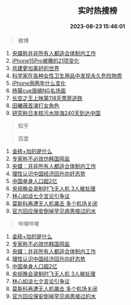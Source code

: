 <div align="center"><h2>实时热搜榜</h2><h4>2023-08-23 15:46:01</h4></div>

> 微博  

1. [央媒称并非所有人都适合体制内工作](https://s.weibo.com/weibo?q=%23%E5%A4%AE%E5%AA%92%E7%A7%B0%E5%B9%B6%E9%9D%9E%E6%89%80%E6%9C%89%E4%BA%BA%E9%83%BD%E9%80%82%E5%90%88%E4%BD%93%E5%88%B6%E5%86%85%E5%B7%A5%E4%BD%9C%23&t=31&band_rank=1&Refer=top)<br />
2. [iPhone15Pro被曝的21项变化](https://s.weibo.com/weibo?q=%23iPhone15Pro%E8%A2%AB%E6%9B%9D%E7%9A%8421%E9%A1%B9%E5%8F%98%E5%8C%96%23&t=31&band_rank=2&Refer=top)<br />
3. [共建更加美好的世界](https://s.weibo.com/weibo?q=%23%E5%85%B1%E5%BB%BA%E6%9B%B4%E5%8A%A0%E7%BE%8E%E5%A5%BD%E7%9A%84%E4%B8%96%E7%95%8C%23&t=31&band_rank=3&Refer=top)<br />
4. [科学家在各种女性卫生用品中发现永久危险物质](https://s.weibo.com/weibo?q=%23%E7%A7%91%E5%AD%A6%E5%AE%B6%E5%9C%A8%E5%90%84%E7%A7%8D%E5%A5%B3%E6%80%A7%E5%8D%AB%E7%94%9F%E7%94%A8%E5%93%81%E4%B8%AD%E5%8F%91%E7%8E%B0%E6%B0%B8%E4%B9%85%E5%8D%B1%E9%99%A9%E7%89%A9%E8%B4%A8%23&t=31&band_rank=4&Refer=top)<br />
5. [iPhone用两年什么变化](https://s.weibo.com/weibo?q=%23iPhone%E7%94%A8%E4%B8%A4%E5%B9%B4%E4%BB%80%E4%B9%88%E5%8F%98%E5%8C%96%23&t=31&band_rank=5&Refer=top)<br />
6. [杨幂cue唐嫣NG名场面](https://s.weibo.com/weibo?q=%23%E6%9D%A8%E5%B9%82cue%E5%94%90%E5%AB%A3NG%E5%90%8D%E5%9C%BA%E9%9D%A2%23&t=31&band_rank=6&Refer=top)<br />
7. [长空之王上映第118天票房逆跌](https://s.weibo.com/weibo?q=%23%E9%95%BF%E7%A9%BA%E4%B9%8B%E7%8E%8B%E4%B8%8A%E6%98%A0%E7%AC%AC118%E5%A4%A9%E7%A5%A8%E6%88%BF%E9%80%86%E8%B7%8C%23&t=31&band_rank=7&Refer=top)<br />
8. [田曦薇首演打女角色](https://s.weibo.com/weibo?q=%23%E7%94%B0%E6%9B%A6%E8%96%87%E9%A6%96%E6%BC%94%E6%89%93%E5%A5%B3%E8%A7%92%E8%89%B2%23&t=31&band_rank=8&Refer=top)<br />
9. [研究称日本核污水排海240天到达中国](https://s.weibo.com/weibo?q=%23%E7%A0%94%E7%A9%B6%E7%A7%B0%E6%97%A5%E6%9C%AC%E6%A0%B8%E6%B1%A1%E6%B0%B4%E6%8E%92%E6%B5%B7240%E5%A4%A9%E5%88%B0%E8%BE%BE%E4%B8%AD%E5%9B%BD%23&t=31&band_rank=9&Refer=top)<br />

> 知乎  


> 百度  

1. [金砖+加的是什么](https://www.baidu.com/s?wd=%E9%87%91%E7%A0%96%2B%E5%8A%A0%E7%9A%84%E6%98%AF%E4%BB%80%E4%B9%88&sa=fyb_news&rsv_dl=fyb_news)<br />
2. [专家称不必效仿韩国囤盐](https://www.baidu.com/s?wd=%E4%B8%93%E5%AE%B6%E7%A7%B0%E4%B8%8D%E5%BF%85%E6%95%88%E4%BB%BF%E9%9F%A9%E5%9B%BD%E5%9B%A4%E7%9B%90&sa=fyb_news&rsv_dl=fyb_news)<br />
3. [央媒：并非所有人都适合体制内工作](https://www.baidu.com/s?wd=%E5%A4%AE%E5%AA%92%EF%BC%9A%E5%B9%B6%E9%9D%9E%E6%89%80%E6%9C%89%E4%BA%BA%E9%83%BD%E9%80%82%E5%90%88%E4%BD%93%E5%88%B6%E5%86%85%E5%B7%A5%E4%BD%9C&sa=fyb_news&rsv_dl=fyb_news)<br />
4. [理性认识中国经济回升向好态势](https://www.baidu.com/s?wd=%E7%90%86%E6%80%A7%E8%AE%A4%E8%AF%86%E4%B8%AD%E5%9B%BD%E7%BB%8F%E6%B5%8E%E5%9B%9E%E5%8D%87%E5%90%91%E5%A5%BD%E6%80%81%E5%8A%BF&sa=fyb_news&rsv_dl=fyb_news)<br />
5. [中国单身人口超2亿](https://www.baidu.com/s?wd=%E4%B8%AD%E5%9B%BD%E5%8D%95%E8%BA%AB%E4%BA%BA%E5%8F%A3%E8%B6%852%E4%BA%BF&sa=fyb_news&rsv_dl=fyb_news)<br />
6. [央视晚会录制时飞无人机 3人被处理](https://www.baidu.com/s?wd=%E5%A4%AE%E8%A7%86%E6%99%9A%E4%BC%9A%E5%BD%95%E5%88%B6%E6%97%B6%E9%A3%9E%E6%97%A0%E4%BA%BA%E6%9C%BA+3%E4%BA%BA%E8%A2%AB%E5%A4%84%E7%90%86&sa=fyb_news&rsv_dl=fyb_news)<br />
7. [林心如谈七夕言论引争议](https://www.baidu.com/s?wd=%E6%9E%97%E5%BF%83%E5%A6%82%E8%B0%88%E4%B8%83%E5%A4%95%E8%A8%80%E8%AE%BA%E5%BC%95%E4%BA%89%E8%AE%AE&sa=fyb_news&rsv_dl=fyb_news)<br />
8. [莫斯科再遭无人机袭击 多个机场关闭](https://www.baidu.com/s?wd=%E8%8E%AB%E6%96%AF%E7%A7%91%E5%86%8D%E9%81%AD%E6%97%A0%E4%BA%BA%E6%9C%BA%E8%A2%AD%E5%87%BB+%E5%A4%9A%E4%B8%AA%E6%9C%BA%E5%9C%BA%E5%85%B3%E9%97%AD&sa=fyb_news&rsv_dl=fyb_news)<br />
9. [官方回应保安倒掉罕见病患接过的水](https://www.baidu.com/s?wd=%E5%AE%98%E6%96%B9%E5%9B%9E%E5%BA%94%E4%BF%9D%E5%AE%89%E5%80%92%E6%8E%89%E7%BD%95%E8%A7%81%E7%97%85%E6%82%A3%E6%8E%A5%E8%BF%87%E7%9A%84%E6%B0%B4&sa=fyb_news&rsv_dl=fyb_news)<br />

> 哔哩哔哩  

1. [金砖+加的是什么](https://www.baidu.com/s?wd=%E9%87%91%E7%A0%96%2B%E5%8A%A0%E7%9A%84%E6%98%AF%E4%BB%80%E4%B9%88&sa=fyb_news&rsv_dl=fyb_news)<br />
2. [专家称不必效仿韩国囤盐](https://www.baidu.com/s?wd=%E4%B8%93%E5%AE%B6%E7%A7%B0%E4%B8%8D%E5%BF%85%E6%95%88%E4%BB%BF%E9%9F%A9%E5%9B%BD%E5%9B%A4%E7%9B%90&sa=fyb_news&rsv_dl=fyb_news)<br />
3. [央媒：并非所有人都适合体制内工作](https://www.baidu.com/s?wd=%E5%A4%AE%E5%AA%92%EF%BC%9A%E5%B9%B6%E9%9D%9E%E6%89%80%E6%9C%89%E4%BA%BA%E9%83%BD%E9%80%82%E5%90%88%E4%BD%93%E5%88%B6%E5%86%85%E5%B7%A5%E4%BD%9C&sa=fyb_news&rsv_dl=fyb_news)<br />
4. [理性认识中国经济回升向好态势](https://www.baidu.com/s?wd=%E7%90%86%E6%80%A7%E8%AE%A4%E8%AF%86%E4%B8%AD%E5%9B%BD%E7%BB%8F%E6%B5%8E%E5%9B%9E%E5%8D%87%E5%90%91%E5%A5%BD%E6%80%81%E5%8A%BF&sa=fyb_news&rsv_dl=fyb_news)<br />
5. [中国单身人口超2亿](https://www.baidu.com/s?wd=%E4%B8%AD%E5%9B%BD%E5%8D%95%E8%BA%AB%E4%BA%BA%E5%8F%A3%E8%B6%852%E4%BA%BF&sa=fyb_news&rsv_dl=fyb_news)<br />
6. [央视晚会录制时飞无人机 3人被处理](https://www.baidu.com/s?wd=%E5%A4%AE%E8%A7%86%E6%99%9A%E4%BC%9A%E5%BD%95%E5%88%B6%E6%97%B6%E9%A3%9E%E6%97%A0%E4%BA%BA%E6%9C%BA+3%E4%BA%BA%E8%A2%AB%E5%A4%84%E7%90%86&sa=fyb_news&rsv_dl=fyb_news)<br />
7. [林心如谈七夕言论引争议](https://www.baidu.com/s?wd=%E6%9E%97%E5%BF%83%E5%A6%82%E8%B0%88%E4%B8%83%E5%A4%95%E8%A8%80%E8%AE%BA%E5%BC%95%E4%BA%89%E8%AE%AE&sa=fyb_news&rsv_dl=fyb_news)<br />
8. [莫斯科再遭无人机袭击 多个机场关闭](https://www.baidu.com/s?wd=%E8%8E%AB%E6%96%AF%E7%A7%91%E5%86%8D%E9%81%AD%E6%97%A0%E4%BA%BA%E6%9C%BA%E8%A2%AD%E5%87%BB+%E5%A4%9A%E4%B8%AA%E6%9C%BA%E5%9C%BA%E5%85%B3%E9%97%AD&sa=fyb_news&rsv_dl=fyb_news)<br />
9. [官方回应保安倒掉罕见病患接过的水](https://www.baidu.com/s?wd=%E5%AE%98%E6%96%B9%E5%9B%9E%E5%BA%94%E4%BF%9D%E5%AE%89%E5%80%92%E6%8E%89%E7%BD%95%E8%A7%81%E7%97%85%E6%82%A3%E6%8E%A5%E8%BF%87%E7%9A%84%E6%B0%B4&sa=fyb_news&rsv_dl=fyb_news)<br />
